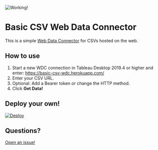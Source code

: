 ![Working!](https://img.shields.io/badge/Status-Working-brightgreen)

# Basic CSV Web Data Connector

This is a simple [Web Data Connector](https://tableau.github.io/webdataconnector/docs/) for CSVs hosted on the web.

## How to use

1. Start a new WDC connection in Tableau Desktop 2019.4 or higher and enter: https://basic-csv-wdc.herokuapp.com/
1. Enter your CSV URL.
1. Optional: Add a Bearer token or change the HTTP method.
1. Click **Get Data!**

## Deploy your own!
[![Deploy](https://www.herokucdn.com/deploy/button.svg)](https://heroku.com/deploy?template=https://github.com/KeshiaRose/Basic-CSV-WDC)

## Questions?

[Open an issue!](https://github.com/KeshiaRose/Basic-CSV-WDC/issues/new)
